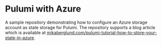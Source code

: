 # Pulumi with Azure
A sample repository demonstrating how to configure an Azure storage account as state storage for Pulumi. The repository supports a blog article which is available at [mikaberglund.com/pulumi-tutorial-how-to-store-your-state-in-azure](https://mikaberglund.com/pulumi-tutorial-how-to-store-your-state-in-azure/).
